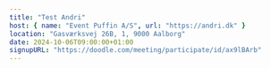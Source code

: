 ```yaml
---
title: "Test Andri"
host: { name: "Event Puffin A/S", url: "https://andri.dk" }
location: "Gasværksvej 26B, 1, 9000 Aalborg"
date: 2024-10-06T09:00:00+01:00
signupURL: "https://doodle.com/meeting/participate/id/ax9lBArb"
---
```

